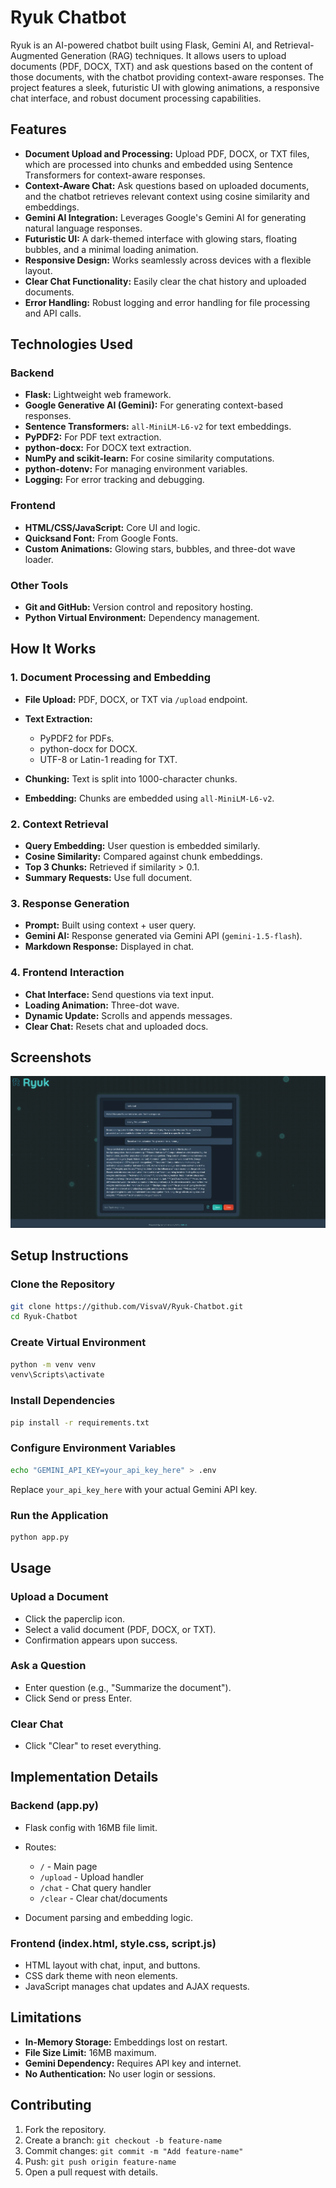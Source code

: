 # Ryuk Chatbot

Ryuk is an AI-powered chatbot built using Flask, Gemini AI, and Retrieval-Augmented Generation (RAG) techniques. It allows users to upload documents (PDF, DOCX, TXT) and ask questions based on the content of those documents, with the chatbot providing context-aware responses. The project features a sleek, futuristic UI with glowing animations, a responsive chat interface, and robust document processing capabilities.

## Features

* **Document Upload and Processing:** Upload PDF, DOCX, or TXT files, which are processed into chunks and embedded using Sentence Transformers for context-aware responses.
* **Context-Aware Chat:** Ask questions based on uploaded documents, and the chatbot retrieves relevant context using cosine similarity and embeddings.
* **Gemini AI Integration:** Leverages Google's Gemini AI for generating natural language responses.
* **Futuristic UI:** A dark-themed interface with glowing stars, floating bubbles, and a minimal loading animation.
* **Responsive Design:** Works seamlessly across devices with a flexible layout.
* **Clear Chat Functionality:** Easily clear the chat history and uploaded documents.
* **Error Handling:** Robust logging and error handling for file processing and API calls.

## Technologies Used

### Backend

* **Flask:** Lightweight web framework.
* **Google Generative AI (Gemini):** For generating context-based responses.
* **Sentence Transformers:** `all-MiniLM-L6-v2` for text embeddings.
* **PyPDF2:** For PDF text extraction.
* **python-docx:** For DOCX text extraction.
* **NumPy and scikit-learn:** For cosine similarity computations.
* **python-dotenv:** For managing environment variables.
* **Logging:** For error tracking and debugging.

### Frontend

* **HTML/CSS/JavaScript:** Core UI and logic.
* **Quicksand Font:** From Google Fonts.
* **Custom Animations:** Glowing stars, bubbles, and three-dot wave loader.

### Other Tools

* **Git and GitHub:** Version control and repository hosting.
* **Python Virtual Environment:** Dependency management.
  
## How It Works

### 1. Document Processing and Embedding

* **File Upload:** PDF, DOCX, or TXT via `/upload` endpoint.
* **Text Extraction:**

  * PyPDF2 for PDFs.
  * python-docx for DOCX.
  * UTF-8 or Latin-1 reading for TXT.
* **Chunking:** Text is split into 1000-character chunks.
* **Embedding:** Chunks are embedded using `all-MiniLM-L6-v2`.

### 2. Context Retrieval

* **Query Embedding:** User question is embedded similarly.
* **Cosine Similarity:** Compared against chunk embeddings.
* **Top 3 Chunks:** Retrieved if similarity > 0.1.
* **Summary Requests:** Use full document.

### 3. Response Generation

* **Prompt:** Built using context + user query.
* **Gemini AI:** Response generated via Gemini API (`gemini-1.5-flash`).
* **Markdown Response:** Displayed in chat.

### 4. Frontend Interaction

* **Chat Interface:** Send questions via text input.
* **Loading Animation:** Three-dot wave.
* **Dynamic Update:** Scrolls and appends messages.
* **Clear Chat:** Resets chat and uploaded docs.

## Screenshots

![Alt text](screenshots/ss1.png)

## Setup Instructions

### Clone the Repository

```bash
git clone https://github.com/VisvaV/Ryuk-Chatbot.git
cd Ryuk-Chatbot
```

### Create Virtual Environment

```bash
python -m venv venv 
venv\Scripts\activate
```

### Install Dependencies

```bash
pip install -r requirements.txt
```

### Configure Environment Variables

```bash
echo "GEMINI_API_KEY=your_api_key_here" > .env
```

Replace `your_api_key_here` with your actual Gemini API key.

### Run the Application

```bash
python app.py
```

## Usage

### Upload a Document

* Click the paperclip icon.
* Select a valid document (PDF, DOCX, or TXT).
* Confirmation appears upon success.

### Ask a Question

* Enter question (e.g., "Summarize the document").
* Click Send or press Enter.

### Clear Chat

* Click "Clear" to reset everything.

## Implementation Details

### Backend (app.py)

* Flask config with 16MB file limit.
* Routes:

  * `/` - Main page
  * `/upload` - Upload handler
  * `/chat` - Chat query handler
  * `/clear` - Clear chat/documents
* Document parsing and embedding logic.

### Frontend (index.html, style.css, script.js)

* HTML layout with chat, input, and buttons.
* CSS dark theme with neon elements.
* JavaScript manages chat updates and AJAX requests.

## Limitations

* **In-Memory Storage:** Embeddings lost on restart.
* **File Size Limit:** 16MB maximum.
* **Gemini Dependency:** Requires API key and internet.
* **No Authentication:** No user login or sessions.

## Contributing

1. Fork the repository.
2. Create a branch: `git checkout -b feature-name`
3. Commit changes: `git commit -m "Add feature-name"`
4. Push: `git push origin feature-name`
5. Open a pull request with details.
